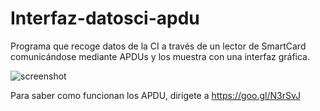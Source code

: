 # Interfaz-datosci-apdu

Programa que recoge datos de la CI a través de un lector de SmartCard comunicándose mediante APDUs y los muestra con una interfaz gráfica.

![screenshot](https://user-images.githubusercontent.com/4564591/32120074-a6bdb492-bb2d-11e7-80ef-d0867145285d.PNG)

Para saber como funcionan los APDU, dirígete a https://goo.gl/N3rSvJ
